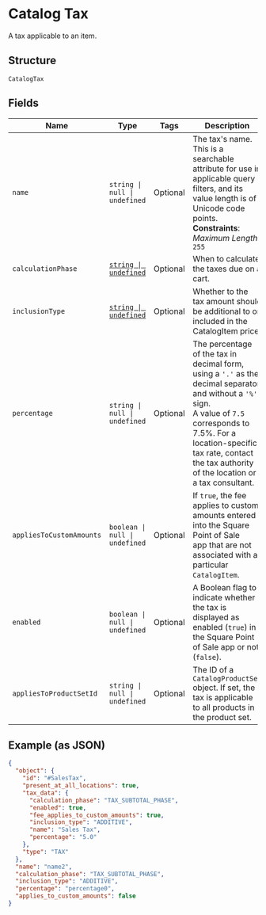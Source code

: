 <!-- Optimized: 2025-10-06 -->
<!-- RPM: 1.6.2.1.1.6.2.1_catalog-tax_20251006 -->
<!-- Session: E2E RPM DNA Application -->
<!-- AOM: RND (Reggie & Dro) -->
<!-- COI: TECHNOLOGY -->
<!-- RPM: HIGH -->
<!-- ACTION: BUILD -->


# Catalog Tax

A tax applicable to an item.

## Structure

`CatalogTax`

## Fields

| Name | Type | Tags | Description |
|  --- | --- | --- | --- |
| `name` | `string \| null \| undefined` | Optional | The tax's name. This is a searchable attribute for use in applicable query filters, and its value length is of Unicode code points.<br>**Constraints**: *Maximum Length*: `255` |
| `calculationPhase` | [`string \| undefined`](../../doc/models/tax-calculation-phase.md) | Optional | When to calculate the taxes due on a cart. |
| `inclusionType` | [`string \| undefined`](../../doc/models/tax-inclusion-type.md) | Optional | Whether to the tax amount should be additional to or included in the CatalogItem price. |
| `percentage` | `string \| null \| undefined` | Optional | The percentage of the tax in decimal form, using a `'.'` as the decimal separator and without a `'%'` sign.<br>A value of `7.5` corresponds to 7.5%. For a location-specific tax rate, contact the tax authority of the location or a tax consultant. |
| `appliesToCustomAmounts` | `boolean \| null \| undefined` | Optional | If `true`, the fee applies to custom amounts entered into the Square Point of Sale<br>app that are not associated with a particular `CatalogItem`. |
| `enabled` | `boolean \| null \| undefined` | Optional | A Boolean flag to indicate whether the tax is displayed as enabled (`true`) in the Square Point of Sale app or not (`false`). |
| `appliesToProductSetId` | `string \| null \| undefined` | Optional | The ID of a `CatalogProductSet` object. If set, the tax is applicable to all products in the product set. |

## Example (as JSON)

```json
{
  "object": {
    "id": "#SalesTax",
    "present_at_all_locations": true,
    "tax_data": {
      "calculation_phase": "TAX_SUBTOTAL_PHASE",
      "enabled": true,
      "fee_applies_to_custom_amounts": true,
      "inclusion_type": "ADDITIVE",
      "name": "Sales Tax",
      "percentage": "5.0"
    },
    "type": "TAX"
  },
  "name": "name2",
  "calculation_phase": "TAX_SUBTOTAL_PHASE",
  "inclusion_type": "ADDITIVE",
  "percentage": "percentage0",
  "applies_to_custom_amounts": false
}
```

